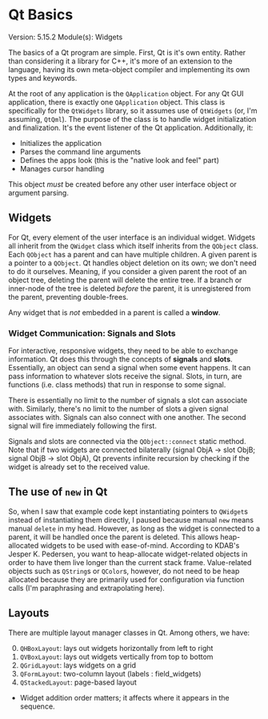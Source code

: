# Qt Basics

Version: 5.15.2
Module(s): Widgets

The basics of a Qt program are simple. First, Qt is it's own entity. Rather than considering it a library for C++, it's more of an extension to the language, having its own meta-object compiler and implementing its own types and keywords.

At the root of any application is the `QApplication` object. For any Qt GUI application, there is exactly one `QApplication` object. This class is specifically for the `QtWidgets` library, so it assumes use of `QtWidgets` (or, I'm assuming, `QtQml`). The purpose of the class is to handle widget initialization and finalization. It's the event listener of the Qt application. Additionally, it:

- Initializes the application
- Parses the command line arguments
- Defines the apps look (this is the "native look and feel" part)
- Manages cursor handling

This object *must* be created before any other user interface object or argument parsing.

## Widgets

For Qt, every element of the user interface is an individual widget. Widgets all inherit from the `QWidget` class which itself inherits from the `QObject` class. Each `QObject` has a parent and can have multiple children. A given parent is a pointer to a `QObject`. Qt handles object deletion on its own; we don't need to do it ourselves. Meaning, if you consider a given parent the root of an object tree, deleting the parent will delete the entire tree. If a branch or inner-node of the tree is deleted *before* the parent, it is unregistered from the parent, preventing double-frees.

Any widget that is *not* embedded in a parent is called a **window**.

### Widget Communication: Signals and Slots

For interactive, responsive widgets, they need to be able to exchange information. Qt does this through the concepts of **signals** and **slots**. Essentially, an object can send a signal when some event happens. It can pass information to whatever slots receive the signal. Slots, in turn, are functions (i.e. class methods) that run in response to some signal.

There is essentially no limit to the number of signals a slot can associate with. Similarly, there's no limit to the number of slots a given signal associates with. Signals can also connect with one another. The second signal will fire immediately following the first.

Signals and slots are connected via the `QObject::connect` static method. Note that if two widgets are connected bilaterally (signal ObjA -> slot ObjB; signal ObjB -> slot ObjA), Qt prevents infinite recursion by checking if the widget is already set to the received value.


## The use of `new` in Qt

So, when I saw that example code kept instantiating pointers to `QWidget`s instead of instantiating them directly, I paused because manual `new` means manual `delete` in my head. However, as long as the widget is connected to a parent, it will be handled once the parent is deleted. This allows heap-allocated widgets to be used with ease-of-mind. 
According to KDAB's Jesper K. Pedersen, you want to heap-allocate widget-related objects in order to have them live longer than the current stack frame. Value-related objects such as `QString`s or `QColor`s, however, do not need to be heap allocated because they are primarily used for configuration via function calls (I'm paraphrasing and extrapolating here).

## Layouts

There are multiple layout manager classes in Qt. Among others, we have:

0. `QHBoxLayout`: lays out widgets horizontally from left to right
1. `QVBoxLayout`: lays out widgets vertically from top to bottom
2. `QGridLayout`: lays widgets on a grid
3. `QFormLayout`: two-column layout (labels : field\_widgets)
4. `QStackedLayout`: page-based layout

- Widget addition order matters; it affects where it appears in the sequence.
